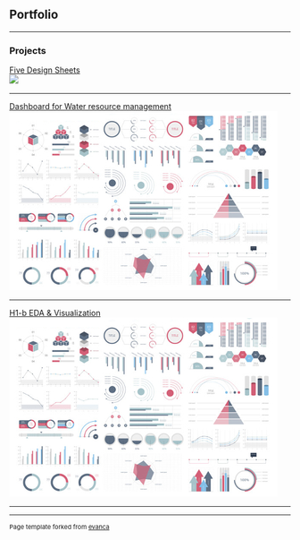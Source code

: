## Portfolio

---

### Projects

[Five Design Sheets](/sample_page)
<br>
<img src="images/IMG_0764.png" width="200"/>

---
[Dashboard for Water resource management](/pdf/sample_presentation.pdf)
<img src="images/dummy_thumbnail.jpg?raw=true"/>

---
[H1-b EDA & Visualization](http://example.com/)
<img src="images/dummy_thumbnail.jpg?raw=true"/>

---





---
<p style="font-size:11px">Page template forked from <a href="https://github.com/evanca/quick-portfolio">evanca</a></p>
<!-- Remove above link if you don't want to attibute -->
